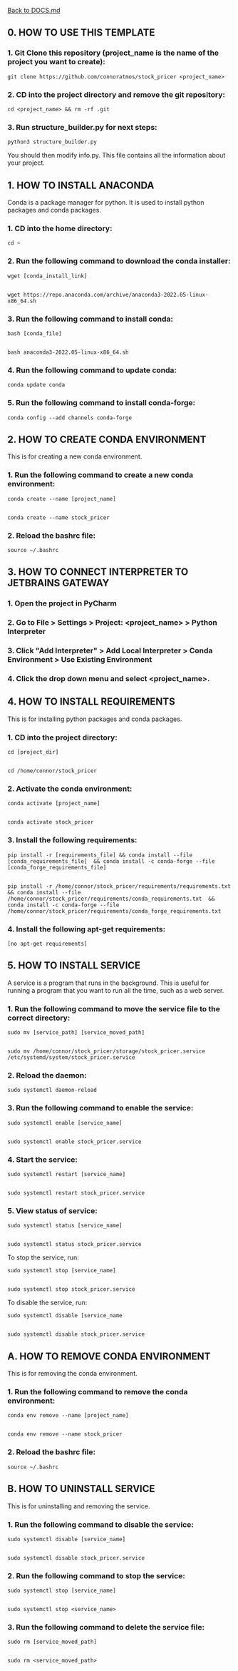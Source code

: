 [Back to DOCS.md](DOCS.md)



## 0. HOW TO USE THIS TEMPLATE ##


### 1. Git Clone this repository (project_name is the name of the project you want to create): ###

    git clone https://github.com/connoratmos/stock_pricer <project_name>


### 2. CD into the project directory and remove the git repository: ###

    cd <project_name> && rm -rf .git


### 3. Run structure_builder.py for next steps: ###

    python3 structure_builder.py


You should then modify info.py. This file contains all the information about your project.




## 1. HOW TO INSTALL ANACONDA ##


Conda is a package manager for python. It is used to install python packages and conda packages.


### 1. CD into the home directory: ###

    cd ~


### 2. Run the following command to download the conda installer: ###


    wget [conda_install_link]


    wget https://repo.anaconda.com/archive/anaconda3-2022.05-linux-x86_64.sh


### 3. Run the following command to install conda: ###


    bash [conda_file]


    bash anaconda3-2022.05-linux-x86_64.sh


### 4. Run the following command to update conda: ###

    conda update conda


### 5. Run the following command to install conda-forge: ###

    conda config --add channels conda-forge






## 2. HOW TO CREATE CONDA ENVIRONMENT ##


This is for creating a new conda environment.


### 1. Run the following command to create a new conda environment: ###

    conda create --name [project_name]


    conda create --name stock_pricer


### 2. Reload the bashrc file: ###

    source ~/.bashrc






## 3. HOW TO CONNECT INTERPRETER TO JETBRAINS GATEWAY ##


### 1. Open the project in PyCharm ###


### 2. Go to File > Settings > Project: <project_name> > Python Interpreter ###


### 3. Click "Add Interpreter" > Add Local Interpreter > Conda Environment > Use Existing Environment ###


### 4. Click the drop down menu and select <project_name>. ###





## 4. HOW TO INSTALL REQUIREMENTS ##


This is for installing python packages and conda packages.


### 1. CD into the project directory: ###

    cd [project_dir]


    cd /home/connor/stock_pricer


### 2. Activate the conda environment: ###

    conda activate [project_name]


    conda activate stock_pricer


### 3. Install the following requirements: ###


    pip install -r [requirements_file] && conda install --file [conda_requirements_file]  && conda install -c conda-forge --file [conda_forge_requirements_file]


    pip install -r /home/connor/stock_pricer/requirements/requirements.txt && conda install --file /home/connor/stock_pricer/requirements/conda_requirements.txt  && conda install -c conda-forge --file /home/connor/stock_pricer/requirements/conda_forge_requirements.txt


### 4. Install the following apt-get requirements: ###

    [no apt-get requirements]






## 5. HOW TO INSTALL SERVICE ##


A service is a program that runs in the background. This is useful for running a program that you want to run all the time, such as a web server.


### 1. Run the following command to move the service file to the correct directory: ###

    sudo mv [service_path] [service_moved_path]


    sudo mv /home/connor/stock_pricer/storage/stock_pricer.service /etc/systemd/system/stock_pricer.service


### 2. Reload the daemon: ###

    sudo systemctl daemon-reload


### 3. Run the following command to enable the service: ###

    sudo systemctl enable [service_name]


    sudo systemctl enable stock_pricer.service


### 4. Start the service: ###

    sudo systemctl restart [service_name]


    sudo systemctl restart stock_pricer.service


### 5. View status of service: ###

    sudo systemctl status [service_name]


    sudo systemctl status stock_pricer.service


To stop the service, run:

    sudo systemctl stop [service_name]


    sudo systemctl stop stock_pricer.service


To disable the service, run:

    sudo systemctl disable [service_name


    sudo systemctl disable stock_pricer.service





## A. HOW TO REMOVE CONDA ENVIRONMENT ##


This is for removing the conda environment.


### 1. Run the following command to remove the conda environment: ###

    conda env remove --name [project_name]


    conda env remove --name stock_pricer


### 2. Reload the bashrc file: ###

    source ~/.bashrc





## B. HOW TO UNINSTALL SERVICE ##


This is for uninstalling and removing the service.


### 1. Run the following command to disable the service: ###

    sudo systemctl disable [service_name]


    sudo systemctl disable stock_pricer.service


### 2. Run the following command to stop the service: ###

    sudo systemctl stop [service_name]


    sudo systemctl stop <service_name>


### 3. Run the following command to delete the service file: ###

    sudo rm [service_moved_path]


    sudo rm <service_moved_path>




